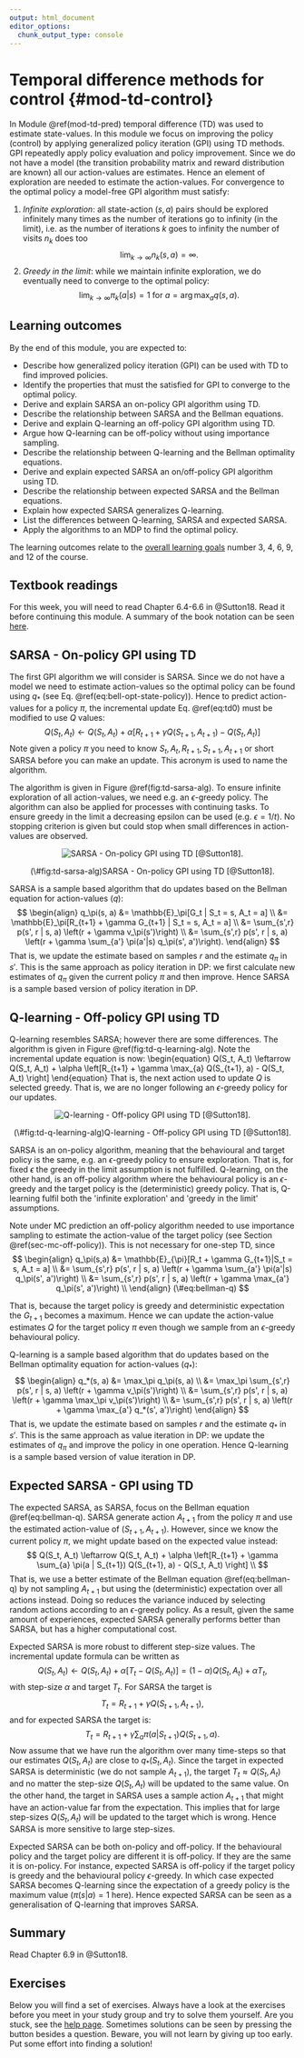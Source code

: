 ```yaml
---
output: html_document
editor_options: 
  chunk_output_type: console
---
```







# Temporal difference methods for control {#mod-td-control}

In Module \@ref(mod-td-pred) temporal difference (TD) was used to estimate state-values. In this module we focus on improving the policy (control) by applying generalized policy iteration (GPI) using TD methods. GPI repeatedly apply policy evaluation and policy improvement. Since we do not have a model (the transition probability matrix and reward distribution are known) all our action-values are estimates. Hence an element of exploration are needed to estimate the action-values. For convergence to the optimal policy a model-free GPI algorithm must satisfy:

1. *Infinite exploration*: all state-action $(s,a)$ pairs should be explored infinitely many times as the number of iterations go to infinity (in the limit), i.e. as the number of iterations $k$ goes to infinity the number of visits $n_k$ does too $$\lim_{k\rightarrow\infty} n_k(s, a) = \infty.$$
2. *Greedy in the limit*: while we maintain infinite exploration, we do eventually need to converge to the optimal policy:
  $$\lim_{k\rightarrow\infty} \pi_k(a|s) = 1 \text{ for } a = \arg\max_a q(s, a).$$

## Learning outcomes 

By the end of this module, you are expected to:

* Describe how generalized policy iteration (GPI) can be used with TD to find improved policies.
* Identify the properties that must the satisfied for GPI to converge to the optimal policy.
* Derive and explain SARSA an on-policy GPI algorithm using TD.
* Describe the relationship between SARSA and the Bellman equations.
* Derive and explain Q-learning an off-policy GPI algorithm using TD.
* Argue how Q-learning can be off-policy without using importance sampling.
* Describe the relationship between Q-learning and the Bellman optimality equations.
* Derive and explain expected SARSA an on/off-policy GPI algorithm using TD.
* Describe the relationship between expected SARSA and the Bellman equations.
*  Explain how expected SARSA generalizes Q-learning.
* List the differences between Q-learning, SARSA and expected SARSA.
* Apply the algorithms to an MDP to find the optimal policy.

The learning outcomes relate to the [overall learning goals](#mod-lg-course) number 3, 4, 6, 9, and 12 of the course.

<!-- SOLO increasing: identify · memorise · name · do simple procedure · collect data · -->
<!-- enumerate · describe · interpret · formulate · list · paraphrase · combine · do -->
<!-- algorithms · compare · contrast · explain causes · analyse · relate · derive · -->
<!-- evaluate · apply · argue · theorise · generalise · hypothesise · solve · reflect -->


## Textbook readings

For this week, you will need to read Chapter 6.4-6.6 in @Sutton18. Read it before continuing this module. A summary of the book notation can be seen [here](sutton-notation).


## SARSA - On-policy GPI using TD

The first GPI algorithm we will consider is SARSA. Since we do not have a model we need to estimate action-values so the optimal policy can be found using $q_*$ (see Eq. \@ref(eq:bell-opt-state-policy)). Hence to predict action-values for a policy $\pi$, the incremental update Eq. \@ref(eq:td0) must be modified to use $Q$ values: 
$$
Q(S_t, A_t) \leftarrow Q(S_t, A_t) + \alpha \left[R_{t+1} + \gamma Q(S_{t+1}, A_{t+1}) - Q(S_t, A_t) \right]
$$
Note given a policy $\pi$ you need to know $S_t, A_t, R_{t+1}, S_{t+1}, A_{t+1}$ or short SARSA before you can make an update. This acronym is used to name the algorithm.

The algorithm is given in Figure \@ref(fig:td-sarsa-alg). To ensure infinite exploration of all action-values, we need e.g. an $\epsilon$-greedy policy. The algorithm can also be applied for processes with continuing tasks. To ensure greedy in the limit a decreasing epsilon can be used (e.g. $\epsilon = 1/t$). No stopping criterion is given but could stop when small differences in action-values are observed. 

<div class="figure" style="text-align: center">
<img src="img/td-gpi-sarsa.png" alt="SARSA - On-policy GPI using TD [@Sutton18]."  />
<p class="caption">(\#fig:td-sarsa-alg)SARSA - On-policy GPI using TD [@Sutton18].</p>
</div>

SARSA is a sample based algorithm that do updates based on the Bellman equation for action-values ($q$):
$$
\begin{align}
  q_\pi(s, a) &= \mathbb{E}_\pi[G_t | S_t = s, A_t = a] \\
  &= \mathbb{E}_\pi[R_{t+1} + \gamma G_{t+1} | S_t = s, A_t = a] \\
  &= \sum_{s',r} p(s', r | s, a) \left(r + \gamma v_\pi(s')\right) \\
  &= \sum_{s',r} p(s', r | s, a) \left(r + \gamma \sum_{a'} \pi(a'|s) q_\pi(s', a')\right).
\end{align}
$$
That is, we update the estimate based on samples $r$ and the estimate $q_\pi$ in $s'$. This is the same approach as policy iteration in DP: we first calculate new estimates of $q_\pi$ given the current policy $\pi$ and then improve. Hence SARSA is a sample based version of policy iteration in DP.


## Q-learning - Off-policy GPI using TD

Q-learning resembles SARSA; however there are some differences. The algorithm is given in Figure \@ref(fig:td-q-learning-alg). Note the incremental update equation is now: 
\begin{equation}
Q(S_t, A_t) \leftarrow Q(S_t, A_t) + \alpha \left[R_{t+1} + \gamma \max_{a} Q(S_{t+1}, a) - Q(S_t, A_t) \right]
\end{equation}
That is, the next action used to update $Q$ is selected greedy. That is, we are no longer following an $\epsilon$-greedy policy for our updates. 

<div class="figure" style="text-align: center">
<img src="img/td-gpi-q-learn.png" alt="Q-learning - Off-policy GPI using TD [@Sutton18]."  />
<p class="caption">(\#fig:td-q-learning-alg)Q-learning - Off-policy GPI using TD [@Sutton18].</p>
</div>

SARSA is an on-policy algorithm, meaning that the behavioural and target policy is the same, e.g. an $\epsilon$-greedy policy to ensure exploration. That is, for fixed $\epsilon$ the greedy in the limit assumption is not fulfilled. Q-learning, on the other hand, is an off-policy algorithm where the behavioural policy is an $\epsilon$-greedy and the target policy is the (deterministic) greedy policy. That is, Q-learning fulfil both the 'infinite exploration' and 'greedy in the limit' assumptions. 

Note under MC prediction an off-policy algorithm needed to use importance sampling to estimate the action-value of the target policy (see Section \@ref(sec-mc-off-policy)). This is not necessary for one-step TD, since 
$$
\begin{align}
q_\pi(s,a) &= \mathbb{E}_{\pi}[R_t + \gamma G_{t+1}|S_t = s, A_t = a] \\
           &= \sum_{s',r} p(s', r | s, a) \left(r + \gamma \sum_{a'} \pi(a'|s) q_\pi(s', a')\right) \\
           &= \sum_{s',r} p(s', r | s, a) \left(r + \gamma \max_{a'} q_\pi(s', a')\right) \\
\end{align}
(\#eq:bellman-q)
$$ 

That is, because the target policy is greedy and deterministic expectation the $G_{t+1}$ becomes a maximum. Hence we can update the action-value estimates $Q$ for the target policy $\pi$ even though we sample from an $\epsilon$-greedy behavioural policy.

Q-learning is a sample based algorithm that do updates based on the Bellman optimality equation for action-values ($q_*$):
$$
\begin{align}
  q_*(s, a) &= \max_\pi q_\pi(s, a) \\
  &= \max_\pi \sum_{s',r} p(s', r | s, a) \left(r + \gamma v_\pi(s')\right) \\
  &= \sum_{s',r} p(s', r | s, a) \left(r + \gamma \max_\pi v_\pi(s')\right) \\
  &= \sum_{s',r} p(s', r | s, a) \left(r + \gamma \max_{a'} q_*(s', a')\right) 
\end{align}
$$
That is, we update the estimate based on samples $r$ and the estimate $q_*$ in $s'$. This is the same approach as value iteration in DP: we update the estimates of $q_\pi$ and improve the policy in one operation. Hence Q-learning is a sample based version of value iteration in DP.


## Expected SARSA - GPI using TD

The expected SARSA, as SARSA, focus on the Bellman equation \@ref(eq:bellman-q). SARSA generate action $A_{t+1}$ from the policy $\pi$ and use the estimated action-value of $(S_{t+1},A_{t+1})$. However, since we know the current policy $\pi$, we might update based on the expected value instead:
$$
Q(S_t, A_t) \leftarrow Q(S_t, A_t) + \alpha \left[R_{t+1} + \gamma \sum_{a} \pi(a | S_{t+1}) Q(S_{t+1}, a) - Q(S_t, A_t) \right] \\
$$
That is, we use a better estimate of the Bellman equation \@ref(eq:bellman-q) by not sampling $A_{t+1}$ but using the (deterministic) expectation over all actions instead. Doing so reduces the variance induced by selecting random actions according to an $\epsilon$-greedy policy. As a result, given the same amount of experiences, expected SARSA generally performs better than SARSA, but has a higher computational cost.

Expected SARSA is more robust to different step-size values. The incremental update formula can be written as
$$
Q(S_t, A_t) \leftarrow Q(S_t, A_t) + \alpha \left[T_t - Q(S_t, A_t) \right] = (1-\alpha)Q(S_t, A_t) + \alpha T_t,
$$
with step-size $\alpha$ and target $T_t$. For SARSA the target is
$$T_t = R_{t+1} + \gamma Q(S_{t+1}, A_{t+1}),$$
and for expected SARSA the target is: $$T_t = R_{t+1} + \gamma \sum_{a} \pi(a | S_{t+1}) Q(S_{t+1}, a).$$ Now assume that we have run the algorithm over many time-steps so that our estimates $Q(S_t, A_t)$ are close to $q_*(S_t, A_t)$. Since the target in expected SARSA is deterministic (we do not sample $A_{t+1}$), the target $T_t \approx Q(S_t, A_t)$ and no matter the step-size $Q(S_t, A_t)$ will be updated to the same value. On the other hand, the target in SARSA uses a sample action $A_{t+1}$ that might have an action-value far from the expectation. This implies that for large step-sizes $Q(S_t, A_t)$ will be updated to the target which is wrong. Hence SARSA is more sensitive to large step-sizes.

Expected SARSA can be both on-policy and off-policy. If the behavioural policy and the target policy are different it is off-policy. If they are the same it is on-policy. For instance, expected SARSA is off-policy if the target policy is greedy and the behavioural policy $\epsilon$-greedy. In which case expected SARSA becomes Q-learning since the expectation of a greedy policy is the maximum value ($\pi(s|a) = 1$ here). Hence expected SARSA can be seen as a generalisation of Q-learning that improves SARSA.


<!-- ## Maximization bias and double learning   -->

<!-- Many control algorithms use a maximisation operator to select actions (either $\epsilon$-greedy or greedy action selection). Hence we implicitly favour positive numbers. If the values of $q_\pi(s,a)$ are near zero and estimates $Q$ have values distributed around zero (both negative and positive) then the maximisation operator will select the positive estimates, despite the true value being near zero. This bias is a so-called \textit{maximisation bias}. -->

<!-- If you consider a RL problem where $q_*(s,a)$ may be near zero then \emph{double learning} may be used in which we learn two independent sets of value estimates $Q_1$ and $Q_2$, then at each time step we choose one of them at random and update it using the other as a target. This produces two unbiased estimates of the action-values (which could be averaged). Below we show an algorithm for \emph{double Q-learning}.  -->





## Summary 

Read Chapter 6.9 in @Sutton18.


## Exercises

Below you will find a set of exercises. Always have a look at the exercises before you meet in your study group and try to solve them yourself. Are you stuck, see the [help page](#help). Sometimes solutions can be seen by pressing the button besides a question. Beware, you will not learn by giving up too early. Put some effort into finding a solution!

<!-- An inventory problem that compares the algorithms -->


[BSS]: https://bss.au.dk/en/
[bi-programme]: https://kandidat.au.dk/en/businessintelligence/

[course-help]: https://github.com/bss-osca/rl/issues
[cran]: https://cloud.r-project.org
[cheatsheet-readr]: https://rawgit.com/rstudio/cheatsheets/master/data-import.pdf
[course-welcome-to-the-tidyverse]: https://github.com/rstudio-education/welcome-to-the-tidyverse

[DataCamp]: https://www.datacamp.com/
[datacamp-signup]: https://www.datacamp.com/groups/shared_links/cbaee6c73e7d78549a9e32a900793b2d5491ace1824efc1760a6729735948215
[datacamp-r-intro]: https://learn.datacamp.com/courses/free-introduction-to-r
[datacamp-r-rmarkdown]: https://campus.datacamp.com/courses/reporting-with-rmarkdown
[datacamp-r-communicating]: https://learn.datacamp.com/courses/communicating-with-data-in-the-tidyverse
[datacamp-r-communicating-chap3]: https://campus.datacamp.com/courses/communicating-with-data-in-the-tidyverse/introduction-to-rmarkdown
[datacamp-r-communicating-chap4]: https://campus.datacamp.com/courses/communicating-with-data-in-the-tidyverse/customizing-your-rmarkdown-report
[datacamp-r-intermediate]: https://learn.datacamp.com/courses/intermediate-r
[datacamp-r-intermediate-chap1]: https://campus.datacamp.com/courses/intermediate-r/chapter-1-conditionals-and-control-flow
[datacamp-r-intermediate-chap2]: https://campus.datacamp.com/courses/intermediate-r/chapter-2-loops
[datacamp-r-intermediate-chap3]: https://campus.datacamp.com/courses/intermediate-r/chapter-3-functions
[datacamp-r-intermediate-chap4]: https://campus.datacamp.com/courses/intermediate-r/chapter-4-the-apply-family
[datacamp-r-functions]: https://learn.datacamp.com/courses/introduction-to-writing-functions-in-r
[datacamp-r-tidyverse]: https://learn.datacamp.com/courses/introduction-to-the-tidyverse
[datacamp-r-strings]: https://learn.datacamp.com/courses/string-manipulation-with-stringr-in-r
[datacamp-r-dplyr]: https://learn.datacamp.com/courses/data-manipulation-with-dplyr
[datacamp-r-dplyr-bakeoff]: https://learn.datacamp.com/courses/working-with-data-in-the-tidyverse
[datacamp-r-ggplot2-intro]: https://learn.datacamp.com/courses/introduction-to-data-visualization-with-ggplot2
[datacamp-r-ggplot2-intermediate]: https://learn.datacamp.com/courses/intermediate-data-visualization-with-ggplot2
[dplyr-cran]: https://CRAN.R-project.org/package=dplyr
[debug-in-r]: https://rstats.wtf/debugging-r-code.html

[google-form]: https://forms.gle/s39GeDGV9AzAXUo18
[google-grupper]: https://docs.google.com/spreadsheets/d/1DHxthd5AQywAU4Crb3hM9rnog2GqGQYZ2o175SQgn_0/edit?usp=sharing
[GitHub]: https://github.com/
[git-install]: https://git-scm.com/downloads
[github-actions]: https://github.com/features/actions
[github-pages]: https://pages.github.com/
[gh-rl-student]: https://github.com/bss-osca/rl-student
[gh-rl]: https://github.com/bss-osca/rl

[happy-git]: https://happygitwithr.com
[hg-install-git]: https://happygitwithr.com/install-git.html
[hg-why]: https://happygitwithr.com/big-picture.html#big-picture
[hg-github-reg]: https://happygitwithr.com/github-acct.html#github-acct
[hg-git-install]: https://happygitwithr.com/install-git.html#install-git
[hg-exist-github-first]: https://happygitwithr.com/existing-github-first.html
[hg-exist-github-last]: https://happygitwithr.com/existing-github-last.html
[hg-credential-helper]: https://happygitwithr.com/credential-caching.html
[hypothes.is]: https://web.hypothes.is/

[osca-programme]: https://kandidat.au.dk/en/operationsandsupplychainanalytics/

[Peergrade]: https://peergrade.io
[peergrade-signup]: https://app.peergrade.io/join
[point-and-click]: https://en.wikipedia.org/wiki/Point_and_click
[pkg-bookdown]: https://bookdown.org/yihui/bookdown/
[pkg-openxlsx]: https://ycphs.github.io/openxlsx/index.html
[pkg-ropensci-writexl]: https://docs.ropensci.org/writexl/
[pkg-jsonlite]: https://cran.r-project.org/web/packages/jsonlite/index.html

[R]: https://www.r-project.org
[RStudio]: https://rstudio.com
[rstudio-cloud]: https://rstudio.cloud/spaces/176810/join?access_code=LSGnG2EXTuzSyeYaNXJE77vP33DZUoeMbC0xhfCz
[r-cloud-mod12]: https://rstudio.cloud/spaces/176810/project/2963819
[r-cloud-mod13]: https://rstudio.cloud/spaces/176810/project/3020139
[r-cloud-mod14]: https://rstudio.cloud/spaces/176810/project/3020322
[r-cloud-mod15]: https://rstudio.cloud/spaces/176810/project/3020509
[r-cloud-mod16]: https://rstudio.cloud/spaces/176810/project/3026754
[r-cloud-mod17]: https://rstudio.cloud/spaces/176810/project/3034015
[r-cloud-mod18]: https://rstudio.cloud/spaces/176810/project/3130795
[r-cloud-mod19]: https://rstudio.cloud/spaces/176810/project/3266132
[rstudio-download]: https://rstudio.com/products/rstudio/download/#download
[rstudio-customizing]: https://support.rstudio.com/hc/en-us/articles/200549016-Customizing-RStudio
[rstudio-key-shortcuts]: https://support.rstudio.com/hc/en-us/articles/200711853-Keyboard-Shortcuts
[rstudio-workbench]: https://www.rstudio.com/wp-content/uploads/2014/04/rstudio-workbench.png
[r-markdown]: https://rmarkdown.rstudio.com/
[ropensci-writexl]: https://docs.ropensci.org/writexl/
[r4ds-pipes]: https://r4ds.had.co.nz/pipes.html
[r4ds-factors]: https://r4ds.had.co.nz/factors.html
[r4ds-strings]: https://r4ds.had.co.nz/strings.html
[r4ds-iteration]: https://r4ds.had.co.nz/iteration.html


[stat-545]: https://stat545.com
[stat-545-functions-part1]: https://stat545.com/functions-part1.html
[stat-545-functions-part2]: https://stat545.com/functions-part2.html
[stat-545-functions-part3]: https://stat545.com/functions-part3.html
[slides-welcome]: https://bss-osca.github.io/rl/slides/00-rl_welcome.html
[slides-m1-3]: https://bss-osca.github.io/rl/slides/01-welcome_r_part.html
[slides-m4-5]: https://bss-osca.github.io/rl/slides/02-programming.html
[slides-m6-8]: https://bss-osca.github.io/rl/slides/03-transform.html
[slides-m9]: https://bss-osca.github.io/rl/slides/04-plot.html
[slides-m83]: https://bss-osca.github.io/rl/slides/05-joins.html
[sutton-notation]: https://bss-osca.github.io/rl/sutton-notation.pdf

[tidyverse-main-page]: https://www.tidyverse.org
[tidyverse-packages]: https://www.tidyverse.org/packages/
[tidyverse-core]: https://www.tidyverse.org/packages/#core-tidyverse
[tidyverse-ggplot2]: https://ggplot2.tidyverse.org/
[tidyverse-dplyr]: https://dplyr.tidyverse.org/
[tidyverse-tidyr]: https://tidyr.tidyverse.org/
[tidyverse-readr]: https://readr.tidyverse.org/
[tidyverse-purrr]: https://purrr.tidyverse.org/
[tidyverse-tibble]: https://tibble.tidyverse.org/
[tidyverse-stringr]: https://stringr.tidyverse.org/
[tidyverse-forcats]: https://forcats.tidyverse.org/
[tidyverse-readxl]: https://readxl.tidyverse.org
[tidyverse-googlesheets4]: https://googlesheets4.tidyverse.org/index.html
[tutorial-markdown]: https://commonmark.org/help/tutorial/
[tfa-course]: https://bss-osca.github.io/tfa/

[Udemy]: https://www.udemy.com/

[vba-yt-course1]: https://www.youtube.com/playlist?list=PLpOAvcoMay5S_hb2D7iKznLqJ8QG_pde0
[vba-course1-hello]: https://youtu.be/f42OniDWaIo

[vba-yt-course2]: https://www.youtube.com/playlist?list=PL3A6U40JUYCi4njVx59-vaUxYkG0yRO4m
[vba-course2-devel-tab]: https://youtu.be/awEOUaw9q58
[vba-course2-devel-editor]: https://youtu.be/awEOUaw9q58
[vba-course2-devel-project]: https://youtu.be/fp6PTbU7bXo
[vba-course2-devel-properties]: https://youtu.be/ks2QYKAd9Xw
[vba-course2-devel-hello]: https://youtu.be/EQ6tDWBc8G4

[video-install]: https://vimeo.com/415501284
[video-rstudio-intro]: https://vimeo.com/416391353
[video-packages]: https://vimeo.com/416743698
[video-projects]: https://vimeo.com/319318233
[video-r-intro-p1]: https://www.youtube.com/watch?v=vGY5i_J2c-c
[video-r-intro-p2]: https://www.youtube.com/watch?v=w8_XdYI3reU
[video-r-intro-p3]: https://www.youtube.com/watch?v=NuY6jY4qE7I
[video-subsetting]: https://www.youtube.com/watch?v=hWbgqzsQJF0&list=PLjTlxb-wKvXPqyY3FZDO8GqIaWuEDy-Od&index=10&t=0s
[video-datatypes]: https://www.youtube.com/watch?v=5AQM-yUX9zg&list=PLjTlxb-wKvXPqyY3FZDO8GqIaWuEDy-Od&index=10
[video-control-structures]: https://www.youtube.com/watch?v=s_h9ruNwI_0
[video-conditional-loops]: https://www.youtube.com/watch?v=2evtsnPaoDg
[video-functions]: https://www.youtube.com/watch?v=ffPeac3BigM
[video-tibble-vs-df]: https://www.youtube.com/watch?v=EBk6PnvE1R4
[video-dplyr]: https://www.youtube.com/watch?v=aywFompr1F4

[wiki-snake-case]: https://en.wikipedia.org/wiki/Snake_case
[wiki-camel-case]: https://en.wikipedia.org/wiki/Camel_case
[wiki-interpreted]: https://en.wikipedia.org/wiki/Interpreted_language
[wiki-literate-programming]: https://en.wikipedia.org/wiki/Literate_programming
[wiki-csv]: https://en.wikipedia.org/wiki/Comma-separated_values
[wiki-json]: https://en.wikipedia.org/wiki/JSON
